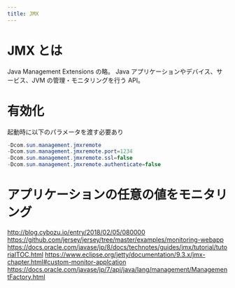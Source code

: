 ```yaml
---
title: JMX
---
```


# JMX とは

Java Management Extensions の略。
Java アプリケーションやデバイス、サービス、JVM の管理・モニタリングを行う API。

# 有効化

起動時に以下のパラメータを渡す必要あり

```java
-Dcom.sun.management.jmxremote
-Dcom.sun.management.jmxremote.port=1234
-Dcom.sun.management.jmxremote.ssl=false
-Dcom.sun.management.jmxremote.authenticate=false
```

# アプリケーションの任意の値をモニタリング

http://blog.cybozu.io/entry/2018/02/05/080000
https://github.com/jersey/jersey/tree/master/examples/monitoring-webapp
https://docs.oracle.com/javase/jp/8/docs/technotes/guides/jmx/tutorial/tutorialTOC.html
https://www.eclipse.org/jetty/documentation/9.3.x/jmx-chapter.html#custom-monitor-applcation
https://docs.oracle.com/javase/jp/7/api/java/lang/management/ManagementFactory.html
